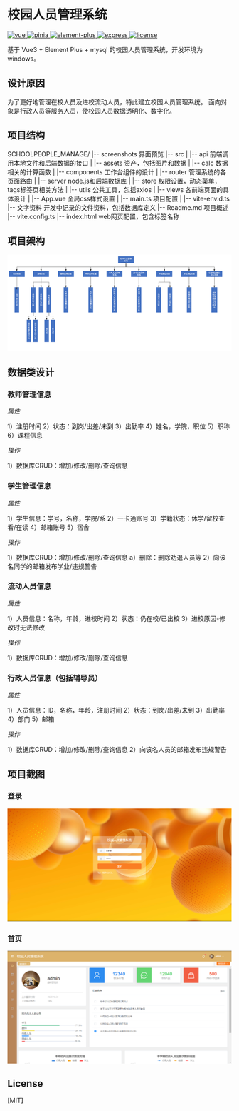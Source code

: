 # 校园人员管理系统

<a href="https://github.com/vuejs/vue">
    <img src="https://img.shields.io/badge/vue-3.2.37-brightgreen.svg" alt="vue">
  </a>
<a href="https://github.com/vuejs/pinia">
  <img src="https://img.shields.io/badge/pinia-2.0.20-brightgreen.svg" alt="pinia">
</a>
<a href="https://github.com/element-plus/element-plus">
  <img src="https://img.shields.io/badge/element_plus-2.2.14-brightgreen.svg" alt="element-plus">
</a>
<a href="https://github.com/expressjs/express">
  <img src="https://img.shields.io/badge/express-4.16.1-brightgreen.svg" alt="express">
</a>
<a href="https://github.com/lin-xin/SchoolPeople_Manage/blob/master/LICENSE">
  <img src="https://img.shields.io/github/license/mashape/apistatus.svg" alt="license">
</a>

基于 Vue3 + Element Plus + mysql 的校园人员管理系统，开发环境为windows。


## 设计原因
为了更好地管理在校人员及进校流动人员，特此建立校园人员管理系统。
面向对象是行政人员等服务人员，使校园人员数据透明化、数字化。

## 项目结构
SCHOOLPEOPLE_MANAGE/
|-- screenshots 界面预览
|-- src
|    |-- api 前端调用本地文件和后端数据的接口
|    |-- assets 资产，包括图片和数据
|    |-- calc 数据相关的计算函数
|    |-- components 工作台组件的设计
|    |-- router 管理系统的各页面路由
|    |-- server node.js和后端数据库
|    |-- store 权限设置，动态菜单，tags标签页相关方法
|    |-- utils 公共工具，包括axios
|    |-- views 各前端页面的具体设计
|    |-- App.vue 全局css样式设置
|    |-- main.ts 项目配置
|    |-- vite-env.d.ts
|-- 文字资料 开发中记录的文件资料，包括数据库定义
|-- Readme.md 项目概述
|-- vite.config.ts
|-- index.html  web网页配置，包含标签名称

## 项目架构
![页面架构](./%E8%B5%84%E6%96%99/page_design.png)

## 数据类设计
### 教师管理信息
*属性*

1）注册时间
2）状态：到岗/出差/未到
3）出勤率
4）姓名，学院，职位
5）职称
6）课程信息

*操作*

1）数据库CRUD：增加/修改/删除/查询信息


### 学生管理信息
*属性*

1）学生信息：学号，名称，学院/系
2）一卡通账号
3）学籍状态：休学/留校查看/在读
4）邮箱账号
5）宿舍

*操作*

1）数据库CRUD：增加/修改/删除/查询信息
  a）删除：删除劝退人员等
2）向该名同学的邮箱发布学业/违规警告


### 流动人员信息

*属性*

1）人员信息：名称，年龄，进校时间
2）状态：仍在校/已出校
3）进校原因-修改时无法修改

*操作*

1）数据库CRUD：增加/修改/删除/查询信息

### 行政人员信息（包括辅导员）
*属性*

1）人员信息：ID，名称，年龄，注册时间
2）状态：到岗/出差/未到
3）出勤率
4）部门
5）邮箱

*操作*

1）数据库CRUD：增加/修改/删除/查询信息
2）向该名人员的邮箱发布违规警告

## 项目截图

### 登录
![登录](./screenshots/login_page.png)

### 首页
![首页](./screenshots/dashboard_page.png)

## License

[MIT]
